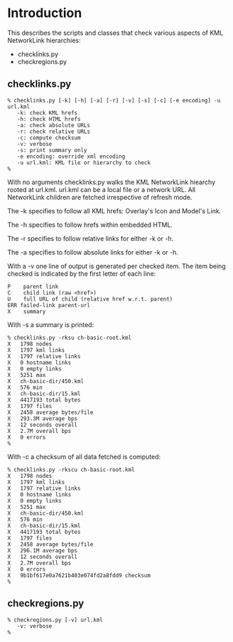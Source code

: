 # Introduction #

This describes the scripts and classes that check various aspects of KML NetworkLink hierarchies:

  * checklinks.py
  * checkregions.py

## checklinks.py ##

```
% checklinks.py [-k] [-h] [-a] [-r] [-v] [-s] [-c] [-e encoding] -u url.kml
   -k: check KML hrefs
   -h: check HTML hrefs
   -a: check absolute URLs
   -r: check relative URLs
   -c: compute checksum
   -v: verbose
   -s: print summary only
   -e encoding: override xml encoding
   -u url.kml: KML file or hierarchy to check
%
```

With no arguments checklinks.py walks the KML NetworkLink hiearchy
rooted at url.kml.  url.kml can be a local file or a network URL.
All NetworkLink children are fetched irrespective of refresh mode.

The -k specifies to follow all KML hrefs: Overlay's Icon and Model's Link.

The -h specifies to follow hrefs within embedded HTML.

The -r specifies to follow relative links for either -k or -h.

The -a specifies to follow absolute links for either -k or -h.

With a -v one line of output is generated per checked item.
The item being checked is indicated by the first letter of each line:

```
P    parent link
C    child link (raw <href>)
U    full URL of child (relative href w.r.t. parent)
ERR failed-link parent-url
X    summary
```

With -s a summary is printed:

```
% checklinks.py -rksu ch-basic-root.kml 
X   1798 nodes
X   1797 kml links
X   1797 relative links
X   0 hostname links
X   0 empty links
X   5251 max
X   ch-basic-dir/450.kml
X   576 min
X   ch-basic-dir/15.kml
X   4417193 total bytes
X   1797 files
X   2458 average bytes/file
X   293.3M average bps
X   12 seconds overall
X   2.7M overall bps
X   0 errors
%
```

With -c a checksum of all data fetched is computed:

```
% checklinks.py -rkscu ch-basic-root.kml 
X   1798 nodes
X   1797 kml links
X   1797 relative links
X   0 hostname links
X   0 empty links
X   5251 max
X   ch-basic-dir/450.kml
X   576 min
X   ch-basic-dir/15.kml
X   4417193 total bytes
X   1797 files
X   2458 average bytes/file
X   296.1M average bps
X   12 seconds overall
X   2.7M overall bps
X   0 errors
X   9b1bf617e0a7621b403e074fd2a8fdd9 checksum
%
```

## checkregions.py ##

```
% checkregions.py [-v] url.kml
   -v: verbose
%
```
